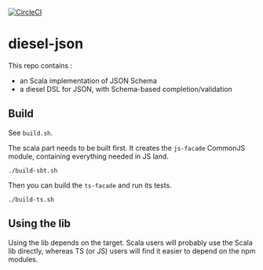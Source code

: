 [![CircleCI](https://dl.circleci.com/status-badge/img/gh/IBM/diesel-json/tree/develop.svg?style=svg)](https://dl.circleci.com/status-badge/redirect/gh/IBM/diesel-json/tree/develop)

# diesel-json

This repo contains :
* an Scala implementation of JSON Schema
* a diesel DSL for JSON, with Schema-based completion/validation

## Build

See `build.sh`.

The scala part needs to be built first. It creates the `js-facade` CommonJS module, containing everything needed in JS land.

    ./build-sbt.sh

Then you can build the `ts-facade` and run its tests. 

    ./build-ts.sh

## Using the lib

Using the lib depends on the target. Scala users will probably use the Scala lib 
directly, whereas TS (or JS) users will find it easier to depend on the npm modules.

